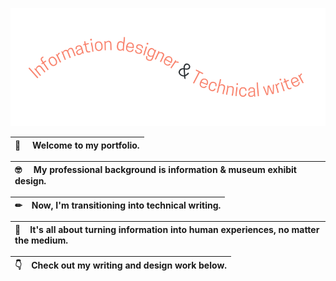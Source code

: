 ![Image of phrase, Information designer and Technical writer](/images/Profile.png)

| 👋 &nbsp; &nbsp; Welcome to my portfolio. |
|:---|

| 🤓 &nbsp; &nbsp; My professional background is information & museum exhibit design. |
|:---|

| ✏&nbsp; &nbsp; Now, I'm transitioning into technical writing. |
|:---|

| 🧠&nbsp; &nbsp; It's all about turning information into human experiences, no matter the medium. |
|:---|

| 👇&nbsp; &nbsp; Check out my writing and design work below. |
|:---|
